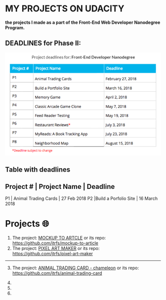 # MY PROJECTS ON UDACITY
**the projects I made as a part of the Front-End Web Developer Nanodegree Program.**

## DEADLINES for Phase II:
![projects' deadlines](https://github.com/jtrfs/my-Portfolio-On-Udacity/blob/master/Deadlines_Udacity.png?raw=true)

## Table with deadlines

Project # | Project Name | Deadline
-----------------------------------
P1 | Animal Trading Cards | 27 Feb 2018
P2 |Build a Porfolio Site | 16 March 2018

# Projects :globe_with_meridians:

1. The project: [MOCKUP TO ARTCLE](https://jtrfs.github.io/mockup-to-article/) or its repo: https://github.com/jtrfs/mockup-to-article
2. The project: [PIXEL ART MAKER](https://jtrfs.github.io/pixel-art-maker/) or its repo: https://github.com/jtrfs/pixel-art-maker

*****

3. The project: [ANIMAL TRADING CARD - chameleon](https://jtrfs.github.io/animal-trading-card/) or its repo: https://github.com/jtrfs/animal-trading-card


4. 
5. 
6.
